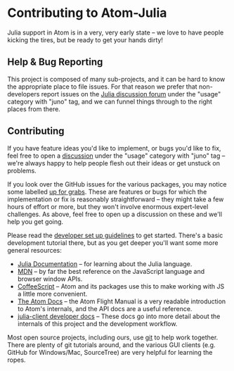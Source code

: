 # Contributing to Atom-Julia

Julia support in Atom is in a very, very early state – we love to have people kicking the
tires, but be ready to get your hands dirty!

## Help & Bug Reporting

This project is composed of many sub-projects, and it can be hard to know the appropriate
place to file issues. For that reason we prefer that non-developers report issues on the
[Julia discussion forum](https://discourse.julialang.org) under the "usage" category with "juno" tag, and we can
funnel things through to the right places from there.

## Contributing

If you have feature ideas you'd like to implement, or bugs you'd like to fix, feel free to
open a [discussion](https://discourse.julialang.org) under the "usage" category with "juno" tag – we're always happy
to help people flesh out their ideas or get unstuck on problems.

If you look over the GitHub issues for the various packages, you may notice some labelled
[up for
grabs](https://github.com/JunoLab/atom-julia-client/issues?q=is%3Aopen+is%3Aissue+label%3A%22up+for+grabs%22).
These are features or bugs for which the implementation or fix is reasonably straightforward –
they might take a few hours of effort or more, but they won't involve enormous expert-level
challenges. As above, feel free to open up a discussion on these and we'll help you get
going.

Please read the [developer set up guidelines](docs/) to get started. There's a basic
development tutorial there, but as you get deeper you'll want some more general resources:

* [Julia Documentation](http://docs.julialang.org/en/latest/) – for learning about the Julia
  language.
* [MDN](https://developer.mozilla.org/en-US/docs/Web/JavaScript) – by far the best reference
  on the JavaScript language and browser window APIs.
* [CoffeeScript](http://coffeescript.org/) – Atom and its packages use this to make working
  with JS a little more convenient.
* [The Atom Docs](https://atom.io/docs) – the Atom Flight Manual is a very readable introduction
  to Atom's internals, and the API docs are a useful reference.
* [julia-client developer docs](docs/) – These docs go into more detail about the internals
  of this project and the development workflow.

Most open source projects, including ours, use [git](http://git-scm.org) to help work
together. There are plenty of git tutorials around, and the various GUI clients (e.g. GitHub
for Windows/Mac, SourceTree) are very helpful for learning the ropes.
